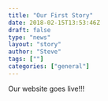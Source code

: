 ```yaml
---
title: "Our First Story"
date: 2018-02-15T13:53:46Z
draft: false
type: "news"
layout: "story"
author: "Steve"
tags: [""]
categories: ["general"]
---
```


Our website goes live!!!